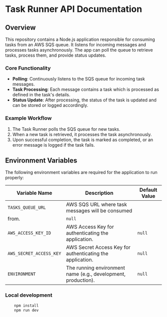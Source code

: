 # Task Runner API Documentation

## Overview

This repository contains a Node.js application responsible for consuming tasks from an AWS SQS queue. It listens for incoming messages and processes tasks asynchronously. The app can poll the queue to retrieve tasks, process them, and provide status updates.

### Core Functionality

- **Polling**: Continuously listens to the SQS queue for incoming task messages.
- **Task Processing**: Each message contains a task which is processed as defined in the task's details.
- **Status Update**: After processing, the status of the task is updated and can be stored or logged accordingly.

### Example Workflow

1. The Task Runner polls the SQS queue for new tasks.
2. When a new task is retrieved, it processes the task asynchronously.
3. Upon successful completion, the task is marked as completed, or an error message is logged if the task fails.

## Environment Variables

The following environment variables are required for the application to run properly:

| Variable Name        | Description                                                          | Default Value  |
|----------------------|----------------------------------------------------------------------|----------------|
| `TASKS_QUEUE_URL`    | AWS SQS URL where task messages will be consumed 
from.               | `null`
| `AWS_ACCESS_KEY_ID`  | AWS Access Key for authenticating the application.                   | `null`         |
| `AWS_SECRET_ACCESS_KEY` | AWS Secret Access Key for authenticating the application.           | `null`         |
| `ENVIRONMENT`        | The running environment name (e.g., development, production).        | `null`|


### Local development

```bash
    npm install
    npm run dev
```